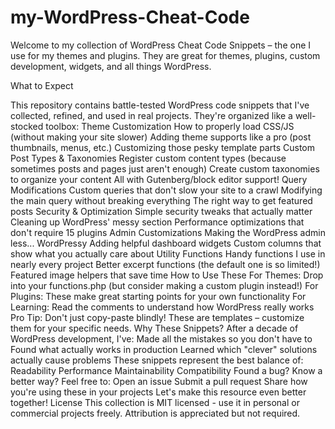 # my-WordPress-Cheat-Code
Welcome to my collection of WordPress Cheat Code Snippets – the one I use for my themes and plugins. They are great for themes, plugins, custom development, widgets, and all things WordPress.
 
 What to Expect

This repository contains battle-tested WordPress code snippets that I've collected, refined, and used in real projects. They're organized like a well-stocked toolbox:
Theme Customization
How to properly load CSS/JS (without making your site slower)
Adding theme supports like a pro (post thumbnails, menus, etc.)
Customizing those pesky template parts
Custom Post Types & Taxonomies
Register custom content types (because sometimes posts and pages just aren't enough)
Create custom taxonomies to organize your content
All with Gutenberg/block editor support!
Query Modifications
Custom queries that don't slow your site to a crawl
Modifying the main query without breaking everything
The right way to get featured posts
Security & Optimization
Simple security tweaks that actually matter
Cleaning up WordPress' messy <head> section
Performance optimizations that don't require 15 plugins
Admin Customizations
Making the WordPress admin less... WordPressy
Adding helpful dashboard widgets
Custom columns that show what you actually care about
 Utility Functions
Handy functions I use in nearly every project
Better excerpt functions (the default one is so limited!)
Featured image helpers that save time
How to Use These 
For Themes: Drop into your functions.php (but consider making a custom plugin instead!)
For Plugins: These make great starting points for your own functionality
For Learning: Read the comments to understand how WordPress really works
Pro Tip: Don't just copy-paste blindly! These are templates – customize them for your specific needs.
Why These Snippets? 
After a decade of WordPress development, I've:
Made all the mistakes so you don't have to
Found what actually works in production
Learned which "clever" solutions actually cause problems
These snippets represent the best balance of:
Readability
Performance
Maintainability
Compatibility
Found a bug? Know a better way? Feel free to:
Open an issue
Submit a pull request
Share how you're using these in your projects
Let's make this resource even better together!
License 
This collection is MIT licensed - use it in personal or commercial projects freely. Attribution is appreciated but not required.
